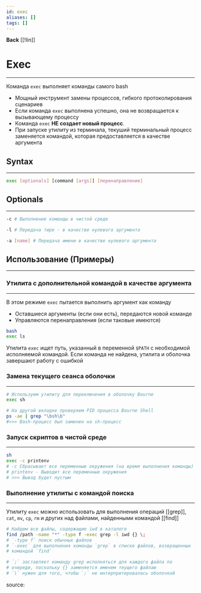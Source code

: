 ```yaml
---
id: exec
aliases: []
tags: []
---
```


**Back**
    [[!lin]]

# Exec
---
Команда `exec` выполняет команды самого bash
- Мощный инструмент замены процессов, гибкого протоколирования сценариев
- Если команда `exec` выполнена успешно, она не возвращается к вызывающему процессу
- Команда `exec` **НЕ создает новый процесс**.
- При запуске утилиту из терминала, текуший терминальный процесс заменяется командой, которая предоставляется в качестве аргумента

## Syntax
---
```bash
exec [optionals] [command [args]] [перенаправление]
```

## Optionals
---
```bash
-c # Выполнение команды в чистой среде

-l # Передача тире - в качестве нулевого аргумента

-a [name] # Передача имени в качестве нулевого аргумента
```

## Использование (Примеры)
---

### Утилита с дополнительной командой в качестве аргумента
---
В этом режиме `exec` пытается выполнить аргумент как команду
- Оставшиеся аргументы (если они есть), передаются новой команде
- Управляются перенаправления (если таковые имеются)

```bash
bash
exec ls
```

Утилита `exec` ищет путь, указанный в переменной `$PATH` с необходимой исполняемой командой.
Если команда не найдена, утилита и оболочка завершают работу с ошибкой


### Замена текущего сеанса оболочки
---
```bash
# Используем утилиту для переключения в оболочку Bourne
exec sh

# На другой вкладке проверяем PID процесса Bourne Shell
ps -ae | grep "\bsh\b"
#>>> Bash-процесс был заменен на sh-процесс
```

### Запуск скриптов в чистой среде
---
```bash
sh
exec -c printenv
# -c Сбрасывает все переменные окружения (на время выполнения команды)
# printenv - Выводит все переменные окружения
# >>> Вывод будет пустым
```

### Выполнение утилиты с командой поиска
---
Утилиту `exec` можно использовать для выполнения операций [[grep]], `cat`, `mv`, `cp`, `rm` и других над файлами, найденными командой [[find]]

```bash
# Найдем все файлы, содержащие iwd в каталоге
find /path -name "*" -type f -exec grep -l iwd {} \;
# `-type f` поиск обычных файлов
# `-exec` для выполнения команды `grep` в списке файлов, возвращенных
# командой `find`

# `;` заставляет команду grep исполняться для каждого файла по
# очереди, поскольку {} заменяется именем теущего файлаю
# `\` нужен для того, чтобы `;` не интерпритировалась оболочкой
```

source: [](https://linuxcookbook.ru/articles/komanda-exec-linux)
